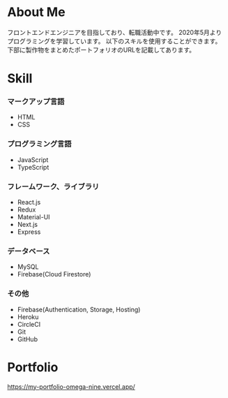 # About Me
フロントエンドエンジニアを目指しており、転職活動中です。
2020年5月よりプログラミングを学習しています。
以下のスキルを使用することができます。
下部に製作物をまとめたポートフォリオのURLを記載してあります。

# Skill
### マークアップ言語
- HTML
- CSS
### プログラミング言語
- JavaScript
- TypeScript
### フレームワーク、ライブラリ
- React.js
- Redux
- Material-UI
- Next.js
- Express
### データベース
- MySQL
- Firebase(Cloud Firestore)
### その他
- Firebase(Authentication, Storage, Hosting)
- Heroku
- CircleCI
- Git
- GitHub

# Portfolio
https://my-portfolio-omega-nine.vercel.app/
